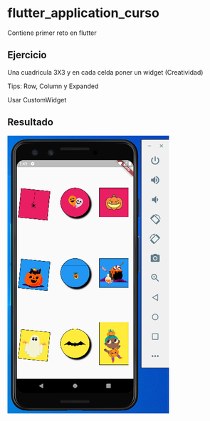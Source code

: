 # flutter_application_curso

Contiene primer reto en flutter
## Ejercicio

<p> Una cuadricula 3X3 y en cada celda poner un widget (Creatividad)</p>
<p> Tips: Row, Column y Expanded</p>
<p> Usar CustomWidget</p>

## Resultado

<img src="https://raw.githubusercontent.com/ecarbono-tr/flutter_application_curso/master/assets/imagenes/Captura_curso.PNG">
